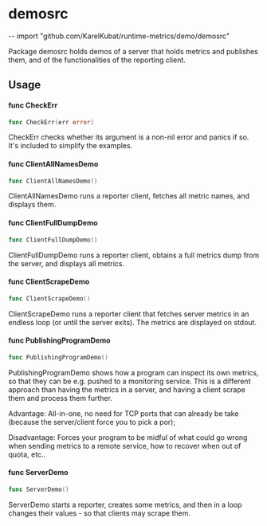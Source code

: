 # demosrc
--
    import "github.com/KarelKubat/runtime-metrics/demo/demosrc"

Package demosrc holds demos of a server that holds metrics and publishes them,
and of the functionalities of the reporting client.

## Usage

#### func  CheckErr

```go
func CheckErr(err error)
```
CheckErr checks whether its argument is a non-nil error and panics if so. It's
included to simplify the examples.

#### func  ClientAllNamesDemo

```go
func ClientAllNamesDemo()
```
ClientAllNamesDemo runs a reporter client, fetches all metric names, and
displays them.

#### func  ClientFullDumpDemo

```go
func ClientFullDumpDemo()
```
ClientFullDumpDemo runs a reporter client, obtains a full metrics dump from the
server, and displays all metrics.

#### func  ClientScrapeDemo

```go
func ClientScrapeDemo()
```
ClientScrapeDemo runs a reporter client that fetches server metrics in an
endless loop (or until the server exits). The metrics are displayed on stdout.

#### func  PublishingProgramDemo

```go
func PublishingProgramDemo()
```
PublishingProgramDemo shows how a program can inspect its own metrics, so that
they can be e.g. pushed to a monitoring service. This is a different approach
than having the metrics in a server, and having a client scrape them and process
them further.

Advantage: All-in-one, no need for TCP ports that can already be take (because
the server/client force you to pick a por);

Disadvantage: Forces your program to be midful of what could go wrong when
sending metrics to a remote service, how to recover when out of quota, etc..

#### func  ServerDemo

```go
func ServerDemo()
```
ServerDemo starts a reporter, creates some metrics, and then in a loop changes
their values - so that clients may scrape them.
